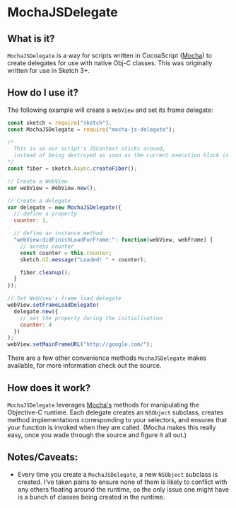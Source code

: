 # MochaJSDelegate

## What is it?

`MochaJSDelegate` is a way for scripts written in CocoaScript ([Mocha](https://github.com/logancollins/Mocha)) to create delegates for use with native Obj-C classes. This was originally written for use in Sketch 3+.

## How do I use it?

The following example will create a `WebView` and set its frame delegate:

```javascript
const sketch = require("sketch");
const MochaJSDelegate = require("mocha-js-delegate");

/*
  This is so our script's JSContext sticks around,
  instead of being destroyed as soon as the current execution block is finished.
*/
const fiber = sketch.Async.createFiber();

// Create a WebView
var webView = WebView.new();

// Create a delegate
var delegate = new MochaJSDelegate({
  // define a property
  counter: 1,

  // define an instance method
  "webView:didFinishLoadForFrame:": function(webView, webFrame) {
    // access counter
    const counter = this.counter;
    sketch.UI.message("Loaded! " + counter);

    fiber.cleanup();
  }
});

// Set WebView's frame load delegate
webView.setFrameLoadDelegate(
  delegate.new({
    // set the property during the initialisation
    counter: 4
  })
);
webView.setMainFrameURL("http://google.com/");
```

There are a few other convenience methods `MochaJSDelegate` makes available, for more information check out the source.

## How does it work?

`MochaJSDelegate` leverages [Mocha's](https://github.com/logancollins/Mocha) methods for manipulating the Objective-C runtime. Each delegate creates an `NSObject` subclass, creates method implementations corresponding to your selectors, and ensures that your function is invoked when they are called. (Mocha makes this really easy, once you wade through the source and figure it all out.)

## Notes/Caveats:

- Every time you create a `MochaJSDelegate`, a new `NSObject` subclass is created. I've taken pains to ensure none of them is likely to conflict with any others floating around the runtime, so the only issue one might have is a bunch of classes being created in the runtime.

